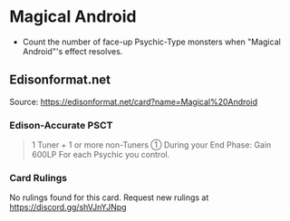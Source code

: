 # Magical Android

*   Count the number of face-up Psychic-Type monsters when "Magical Android"'s effect resolves.

## Edisonformat.net

Source: https://edisonformat.net/card?name=Magical%20Android

### Edison-Accurate PSCT

> 1 Tuner + 1 or more non-Tuners
> ① During your End Phase: Gain 600LP For each Psychic you control.

### Card Rulings

No rulings found for this card. Request new rulings at https://discord.gg/shVJnYJNpg
            